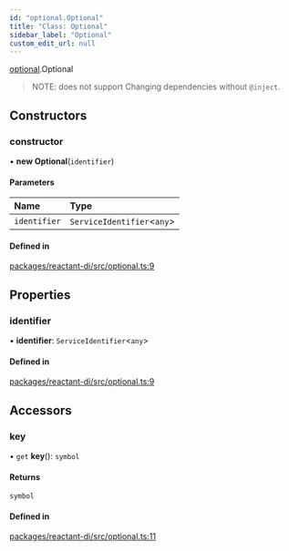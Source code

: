 ```yaml
---
id: "optional.Optional"
title: "Class: Optional"
sidebar_label: "Optional"
custom_edit_url: null
---
```


[optional](../modules/optional.md).Optional

> NOTE: does not support Changing dependencies without `@inject`.

## Constructors

### constructor

• **new Optional**(`identifier`)

#### Parameters

| Name | Type |
| :------ | :------ |
| `identifier` | `ServiceIdentifier`<`any`\> |

#### Defined in

[packages/reactant-di/src/optional.ts:9](https://github.com/unadlib/reactant/blob/b3eef4af/packages/reactant-di/src/optional.ts#L9)

## Properties

### identifier

• **identifier**: `ServiceIdentifier`<`any`\>

#### Defined in

[packages/reactant-di/src/optional.ts:9](https://github.com/unadlib/reactant/blob/b3eef4af/packages/reactant-di/src/optional.ts#L9)

## Accessors

### key

• `get` **key**(): `symbol`

#### Returns

`symbol`

#### Defined in

[packages/reactant-di/src/optional.ts:11](https://github.com/unadlib/reactant/blob/b3eef4af/packages/reactant-di/src/optional.ts#L11)

